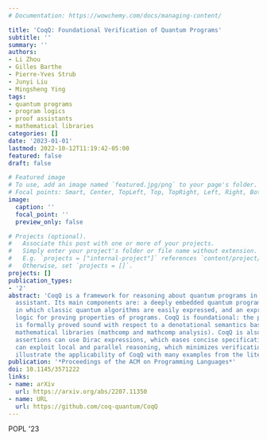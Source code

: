```yaml
---
# Documentation: https://wowchemy.com/docs/managing-content/

title: 'CoqQ: Foundational Verification of Quantum Programs'
subtitle: ''
summary: ''
authors:
- Li Zhou
- Gilles Barthe
- Pierre-Yves Strub
- Junyi Liu
- Mingsheng Ying
tags:
- quantum programs
- program logics
- proof assistants
- mathematical libraries
categories: []
date: '2023-01-01'
lastmod: 2022-10-12T11:19:42-05:00
featured: false
draft: false

# Featured image
# To use, add an image named `featured.jpg/png` to your page's folder.
# Focal points: Smart, Center, TopLeft, Top, TopRight, Left, Right, BottomLeft, Bottom, BottomRight.
image:
  caption: ''
  focal_point: ''
  preview_only: false

# Projects (optional).
#   Associate this post with one or more of your projects.
#   Simply enter your project's folder or file name without extension.
#   E.g. `projects = ["internal-project"]` references `content/project/deep-learning/index.md`.
#   Otherwise, set `projects = []`.
projects: []
publication_types:
- '2'
abstract: 'CoqQ is a framework for reasoning about quantum programs in the Coq proof
  assistant. Its main components are: a deeply embedded quantum programming language,
  in which classic quantum algorithms are easily expressed, and an expressive program
  logic for proving properties of programs. CoqQ is foundational: the program logic
  is formally proved sound with respect to a denotational semantics based on state-of-art
  mathematical libraries (mathcomp and mathcomp analysis). CoqQ is also practical:
  assertions can use Dirac expressions, which eases concise specifications, and proofs
  can exploit local and parallel reasoning, which minimizes verification effort. We
  illustrate the applicability of CoqQ with many examples from the literature.'
publication: '*Proceedings of the ACM on Programming Languages*'
doi: 10.1145/3571222
links:
- name: arXiv
  url: https://arxiv.org/abs/2207.11350
- name: URL
  url: https://github.com/coq-quantum/CoqQ
---
```

POPL '23